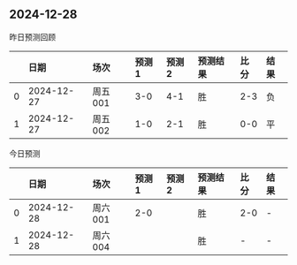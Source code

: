 

 ## 2024-12-28

昨日预测回顾

|    | 日期       | 场次    | 预测1   | 预测2   | 预测结果   | 比分   | 结果   |
|---:|:-----------|:--------|:--------|:--------|:-----------|:-------|:-------|
|  0 | 2024-12-27 | 周五001 | 3-0     | 4-1     | 胜         | 2-3    | 负     |
|  1 | 2024-12-27 | 周五002 | 1-0     | 2-1     | 胜         | 0-0    | 平     |

今日预测

|    | 日期       | 场次    | 预测1   | 预测2   | 预测结果   | 比分   | 结果   |
|---:|:-----------|:--------|:--------|:--------|:-----------|:-------|:-------|
|  0 | 2024-12-28 | 周六001 | 2-0     |         | 胜         | 2-0    | -      |
|  1 | 2024-12-28 | 周六004 |         |         | 胜         | -      | -      |
